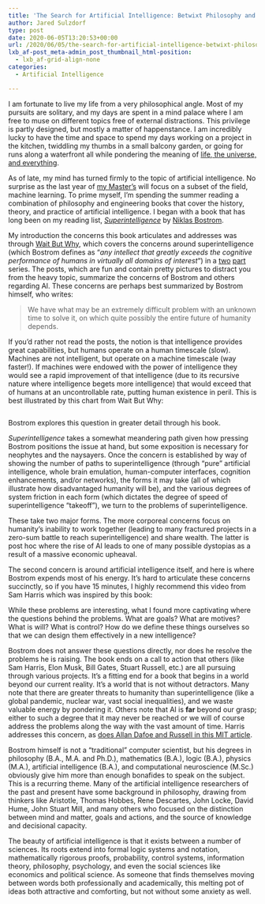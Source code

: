 ```yaml
---
title: 'The Search for Artificial Intelligence: Betwixt Philosophy and Science'
author: Jared Sulzdorf
type: post
date: 2020-06-05T13:20:53+00:00
url: /2020/06/05/the-search-for-artificial-intelligence-betwixt-philosophy-and-computer-science/
lxb_af-post_meta-admin_post_thumbnail_html-position:
  - lxb_af-grid-align-none
categories:
  - Artificial Intelligence

---
```

I am fortunate to live my life from a very philosophical angle. Most of my pursuits are solitary, and my days are spent in a mind palace where I am free to muse on different topics free of external distractions. This privilege is partly designed, but mostly a matter of happenstance. I am incredibly lucky to have the time and space to spend my days working on a project in the kitchen, twiddling my thumbs in a small balcony garden, or going for runs along a waterfront all while pondering the meaning of [life, the universe, and everything][1].

As of late, my mind has turned firmly to the topic of artificial intelligence. No surprise as the last year of [my Master&#8217;s][2] will focus on a subset of the field, machine learning. To prime myself, I&#8217;m spending the summer reading a combination of philosophy and engineering books that cover the history, theory, and practice of artificial intelligence. I began with a book that has long been on my reading list, _[Superintelligence][3]_ by [Niklas Bostrom][4].

<!--more-->

My introduction the concerns this book articulates and addresses was through [Wait But Why][5], which covers the concerns around superintelligence (which Bostrom defines as &#8220;_any intellect that greatly exceeds the cognitive performance of humans in virtually all domains of interest_&#8220;) in a [two][6] [part][7] series. The posts, which are fun and contain pretty pictures to distract you from the heavy topic, summarize the concerns of Bostrom and others regarding AI. These concerns are perhaps best summarized by Bostrom himself, who writes:

<blockquote class="wp-block-quote">
  <p>
    We have what may be an extremely difficult problem with an unknown time to solve it, on which quite possibly the entire future of humanity depends.
  </p>
</blockquote>

If you&#8217;d rather not read the posts, the notion is that intelligence provides great capabilities, but humans operate on a human timescale (slow). Machines are not intelligent, but operate on a machine timescale (way faster!). If machines were endowed with the power of intelligence they would see a rapid improvement of that intelligence (due to its recursive nature where intelligence begets more intelligence) that would exceed that of humans at an uncontrollable rate, putting human existence in peril. This is best illustrated by this chart from Wait But Why:

<div class="wp-block-image">
  <figure class="aligncenter"><img decoding="async" src="https://www.jsulz.com/wp-content/uploads/sites/10/2020/05/wait-but-why-740x604.png" alt="" class="wp-image-3118" /></figure>
</div>

Bostrom explores this question in greater detail through his book.

_Superintelligence_ takes a somewhat meandering path given how pressing Bostrom positions the issue at hand, but some exposition is necessary for neophytes and the naysayers. Once the concern is established by way of showing the number of paths to superintelligence (through &#8220;pure&#8221; artificial intelligence, whole brain emulation, human-computer interfaces, cognition enhancements, and/or networks), the forms it may take (all of which illustrate how disadvantaged humanity will be), and the various degrees of system friction in each form (which dictates the degree of speed of superintelligence &#8220;takeoff&#8221;), we turn to the problems of superintelligence.

These take two major forms. The more corporeal concerns focus on humanity&#8217;s inability to work together (leading to many fractured projects in a zero-sum battle to reach superintelligence) and share wealth. The latter is post hoc where the rise of AI leads to one of many possible dystopias as a result of a massive economic upheaval.

The second concern is around artificial intelligence itself, and here is where Bostrom expends most of his energy. It&#8217;s hard to articulate these concerns succinctly, so if you have 15 minutes, I highly recommend this video from Sam Harris which was inspired by this book:<figure class="wp-block-embed is-type-video is-provider-youtube wp-block-embed-youtube wp-embed-aspect-16-9 wp-has-aspect-ratio">

<div class="wp-block-embed__wrapper">
</div></figure> 

While these problems are interesting, what I found more captivating where the questions behind the problems. What are goals? What are motives? What is will? What is control? How do we define these things ourselves so that we can design them effectively in a new intelligence?

Bostrom does not answer these questions directly, nor does he resolve the problems he is raising. The book ends on a call to action that others (like Sam Harris, Elon Musk, Bill Gates, Stuart Russell, etc.) are all pursuing through various projects. It&#8217;s a fitting end for a book that begins in a world beyond our current reality. It&#8217;s a world that is not without detractors. Many note that there are greater threats to humanity than superintelligence (like a global pandemic, nuclear war, vast social inequalities), and we waste valuable energy by pondering it. Others note that AI is&nbsp;**far** beyond our grasp; either to such a degree that it may never be reached or we will of course address the problems along the way with the vast amount of time. Harris addresses this concern, as [does Allan Dafoe and Russell in this MIT article][8].

Bostrom himself is not a &#8220;traditional&#8221; computer scientist, but his degrees in philosophy (B.A., M.A. and Ph.D.), mathematics (B.A.), logic (B.A.), physics (M.A.), artificial intelligence (B.A.), and computational neuroscience (M.Sc.) obviously give him more than enough bonafides to speak on the subject. This is a recurring theme. Many of the artificial intelligence researchers of the past and present have some background in philosophy, drawing from thinkers like Aristotle, Thomas Hobbes, Rene Descartes, John Locke, David Hume, John Stuart Mill, and many others who focused on the distinction between mind and matter, goals and actions, and the source of knowledge and decisional capacity.

The beauty of artificial intelligence is that it exists between a number of sciences. Its roots extend into formal logic systems and notation, mathematically rigorous proofs, probability, control systems, information theory, philosophy, psychology, and even the social sciences like economics and political science. As someone that finds themselves moving between words both professionally and academically, this melting pot of ideas both attractive and comforting, but not without some anxiety as well.

 [1]: https://en.wikipedia.org/wiki/Life,_the_Universe_and_Everything
 [2]: https://www.jsulz.com/category/georgia-tech-omscs/
 [3]: https://www.amazon.com/Superintelligence-Dangers-Strategies-Nick-Bostrom/dp/0199678111
 [4]: https://en.wikipedia.org/wiki/Nick_Bostrom
 [5]: https://waitbutwhy.com/
 [6]: https://waitbutwhy.com/2015/01/artificial-intelligence-revolution-1.html
 [7]: https://waitbutwhy.com/2015/01/artificial-intelligence-revolution-2.html
 [8]: https://www.technologyreview.com/2016/11/02/156285/yes-we-are-worried-about-the-existential-risk-of-artificial-intelligence/